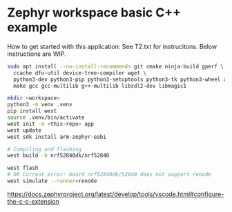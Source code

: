 # Zephyr workspace basic C++ example
How to get started with this application:
See T2.txt for instrucitons. Below instructions are WIP.

```sh
sudo apt install --no-install-recommends git cmake ninja-build gperf \
  ccache dfu-util device-tree-compiler wget \
  python3-dev python3-pip python3-setuptools python3-tk python3-wheel xz-utils file \
  make gcc gcc-multilib g++-multilib libsdl2-dev libmagic1
````
```sh
mkdir <workspace>
python3 -m venv .venv
pip install west
source .venv/bin/activate
west init -m <this-repo> app
west update
west sdk install arm-zephyr-eabi

# Compiling and flashing
west build -b nrf52840dk/nrf52840

west flash
# OR Current error: board nrf52840dk/52840 does not support renode
west simulate --runner=renode 
```

https://docs.zephyrproject.org/latest/develop/tools/vscode.html#configure-the-c-c-extension
